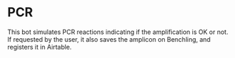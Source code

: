 # PCR
This bot simulates PCR reactions indicating if the amplification is OK or not.
If requested by the user, it also saves the amplicon on Benchling, and registers it in Airtable.
